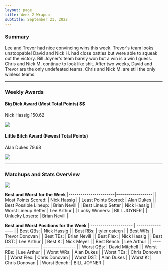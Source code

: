 ```yaml
---
layout: page
title: Week 2 Wrapup
subtitle: September 21, 2022
---
```


### Summary

Lee and Trevor had nice convincing wins this week. Trevor's team looks unstoppable! David and Nick H. had close battles but were able to squeak out the victory. Bill Joyner's team barely won but a win is a win I guess. Chris and Nick M. continue to look like shit. 
After two weeks, David and Trevor are the only undefeated teams. Chris and Nick M. are still the only winless teams.

___

### Weekly Awards

#### Big Dick Award (Most Total Points) $$
Nick Hassig 150.62 

![](https://media2.giphy.com/media/1oLdZoZrP63XKpM1le/giphy.gif?cid=3aa7f812m6zxt5kbxsfxsyfdj89m62u6bvbdjhzgd134obxe&rid=giphy.gif&ct=g)

#### Little Bitch Award (Fewest Total Points)
Alan Dukes 79.68 

![](https://media3.giphy.com/media/bpz6Jo3vrrsfS/giphy.gif?cid=3aa7f812suy9tnw4opaqaxjhrwz7s96s2rzbno3j4xwrzlrf&rid=giphy.gif&ct=g)

___

### Matchups and Stats Overview

![](../assets/img/week2_matchups.png)


**Best and Worst for the Week**
|-----------------------|------------------|
| Most Points Scored:   | Nick Hassig      |
| Least Points Scored:  | Alan Dukes       |
| Best Possible Lineup: | Brian Nevill     |
| Best Lineup Setter    | Nick Hassig      |
| Worst Lineup Setter   | Lee Arthur       |
| Lucky Winners:        | BILL JOYNER      |
| Unlucky Losers:       | Brian Nevill     |


**Best and Worst Positions for the Week**
| --------------------- | ---------------- |
| Best QBs:             | Nick Hassig      |
| Best RBs:             | tyler osteen     |
| Best WRs:             | Trevor  Donovan  |
| Best TEs:             | Brian Nevill     |
| Best Flex:            | Nick Hassig      |
| Best DST:             | Lee Arthur       |
| Best K:               | Nick Meyer       |
| Best Bench:           | Lee Arthur       |
| --------------------- | ---------------- |
| Worst QBs:            | David Mitchell   |
| Worst RBs:            | Lee Arthur       |
| Worst WRs:            | Alan Dukes       |
| Worst TEs:            | Chris Donovan    |
| Worst Flex:           | Chris Donovan    |
| Worst DST:            | Alan Dukes       |
| Worst K:              | Chris Donovan    |
| Worst Bench:          | BILL JOYNER      |

